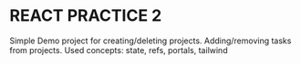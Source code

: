# REACT PRACTICE 2
Simple Demo project for creating/deleting projects. Adding/removing tasks from projects. Used concepts: state, refs, portals, tailwind
